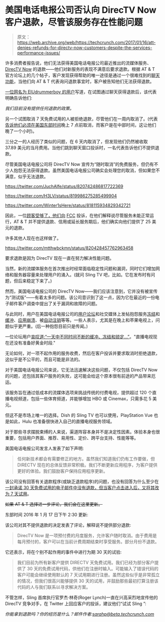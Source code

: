 # 美国电话电报公司否认向 DirecTV Now 客户退款，尽管该服务存在性能问题 

> 原文：<https://web.archive.org/web/https://techcrunch.com/2017/01/16/att-denies-refunds-for-directv-now-customers-despite-the-services-performance-issues/>

许多消费者报告说，他们无法获得美国电话电报公司最近推出的流媒体服务、 [DirecTV Now](https://web.archive.org/web/20230131005248/https://directvnow.com/) 的退款——他们对新服务的表现不满意后要求退款。根据 AT & T 官方论坛上的几个帖子，客户发现获得帮助的唯一途径是通过一个很难找到的[聊天功能](https://web.archive.org/web/20230131005248/https://help.directvnow.com/hc/en-us/articles/210968526-Contact-customer-service-)，当他们向 AT & T 代表询问退款事宜时，客户被告知他们无法获得退款。

[一位网名为 EIUdrummerboy 的用户](https://web.archive.org/web/20230131005248/https://forums.att.com/t5/The-DIRECTV-NOW-Lounge/un-happy-with-the-service/m-p/5023166)写道，在试图通过聊天获得退款后，该代表明确告诉他们:

*我们目前没有提供任何退款的政策。*

另一个试图取消 7 天免费试用的人被拒绝退款，尽管他们在一周内取消了。(代表[告诉他们必须在美国东部时间](https://web.archive.org/web/20230131005248/https://forums.att.com/t5/The-DIRECTV-NOW-Lounge/Directv-Now-chat-service/m-p/5032622)晚上 7 点前取消，而客户是在中部时间，这让他们晚了一个小时)。

三分之一的人经历了类似的问题，在 6 天内取消了，但发现他们仍然被收取 37.89 美元的当月费用。当他们跳到聊天窗口投诉时，一名代表告诉他们不提供退款。

尽管美国电话电报公司将 DirecTV Now 宣传为“随时取消”的免费服务，但仍有不少人抱怨无法获得退款。虽然美国电话电报公司确实会处理您的取消，但如果您不满意，似乎无法退款。

https://twitter.com/JuchAlfe/status/820742486817722369

https://twitter.com/H3LV/status/819986275285499904

https://twitter.com/Winter1sHere/status/818115934829342721

因此，一位[顾客受够了，他们向](https://web.archive.org/web/20230131005248/https://forums.att.com/t5/Streaming-Troubleshooting/I-filed-an-FCC-complain-I-got-25-back/m-p/5044200#M6005) [FCC](https://web.archive.org/web/20230131005248/https://consumercomplaints.fcc.gov/hc/en-us?return_to=%2Fhc%2Fen-us%2Frequestshttps://consumercomplaints.fcc.gov/hc/en-us?return_to=%2Fhc%2Fen-us%2Frequests) 投诉，在他们解释说尽管服务未能正常运行，AT & T 并不提供退款、信用或延长服务期后，他们确实向他们提供了 25 美元的退款。

许多其他人现在也这样做了。

https://twitter.com/mtthwbckmn/status/820428457762963458

要求退款是因为 DirecTV 现在一直在努力解决性能问题。

当然，新的流媒体服务在首次推出时经常面临稳定性问题和漏洞，同时它们增加网络和服务器容量来处理用户的涌入。(就问 Sling TV 吧，比如。它在发布时有问题，但后来稳定下来了。)

然而，美国电话电报公司的 DirecTV Now——我们应该注意到，它并没有被宣传为“测试版”——有着太多的问题。该公司意识到了这一点，因为它在最近的一份电子邮件客户调查中提出了关于漏洞和故障的问题。

与此同时，用户在美国电话电报公司的[用户论坛](https://web.archive.org/web/20230131005248/https://forums.att.com/t5/Streaming-Troubleshooting/Is-ANYONE-having-a-GREAT-experience-with-Direct-TV-Now/m-p/5030900#M4437)和社交媒体上发帖抱怨服务[冻结](https://web.archive.org/web/20230131005248/https://twitter.com/search?f=tweets&q=directv%20now%20freezing&src=typd)和[缓冲](https://web.archive.org/web/20230131005248/https://twitter.com/search?f=tweets&vertical=default&q=directv%20now%20buffering&src=typd)、[应用崩溃](https://web.archive.org/web/20230131005248/https://twitter.com/search?f=tweets&q=directv%20now%20crashing&src=typd)、被[自动注销](https://web.archive.org/web/20230131005248/https://twitter.com/search?f=tweets&q=directv%20now%20logging%20out&src=typd)等等。一些人表示，尤其是在晚上和苹果电视上，问题似乎更严重。(后一种抱怨目前只是传闻。)

一位论坛用户[哀叹道:“一天中不同时间不断的缓冲、冻结和锁定…”](https://web.archive.org/web/20230131005248/https://forums.att.com/t5/The-DIRECTV-NOW-Lounge/Freezing-Buffering/m-p/5027593#M102)。"直播电视现在还没有准备好黄金时段."

无论如何，对一项不起作用的服务收费，然后在客户投诉并要求取消时拒绝退款，这似乎是不公平的，而且可能是非法的。

对于美国电话电报公司来说，它无法迅速解决这些问题，不仅包括 DirecTV Now 的问题，还包括其客户服务的失败，这可能会给这个原本很有前途的产品带来厄运。

该服务旨在通过低成本的流媒体选项来挑战传统的付费电视，提供超过 120 个直播电视频道，包括一些体育频道，并能够增加 HBO 或 Cinemax，只需多花 5 美元。

但这不是市场上唯一的选择。Dish 的 Sling TV 也可以使用，PlayStation Vue 也是如此，Hulu 也准备很快进入自己的直播电视服务领域。

对于那些寻求摆脱束缚的人来说，渠道阵容本身并不是决定性因素。体验本身也很重要，包括用户界面、推荐、易用性、定价、跨平台支持、性能等等。

美国电话电报公司发言人发表了如下声明:

> 任何新技术都会有需要修正的地方。虽然我们知道我们仍有工作要做，但 DIRECTV 现在的总体反馈非常积极。我们不断更新应用程序，为客户提供更好的体验。我们鼓励客户保持应用程序更新。

该公司没有回答有关退款程序(或缺乏退款程序)的问题，也没有回答为什么至少在[一封承诺 30 天免费试用的电子邮件中没有退款，但当客户点击进入后，又将其改为 7 天试用](https://web.archive.org/web/20230131005248/https://forums.att.com/t5/The-DIRECTV-NOW-Lounge/quot-30-day-free-trial-quot-email-bait-and-switch-to-quot-7-day/m-p/5024290)。

~~如果 AT & T 选择进一步评论，我们会在这里更新。~~

东部时间 2016 年 1 月 17 日下午 2:30 更新:

该公司对其不提供退款的决定发表了评论，解释说不提供部分退款:

> DirecTV Now 是一项预付费的月度服务，允许客户随时取消。由于费用是每月预付的，客户可以在当前计费周期结束时享受服务。部分月份不退款。

它还表示，将在个别不起作用的事件中进行为期 30 天的试验:

> 我们目前为所有新客户提供 DIRECTV 天免费试用。我们已经为部分客户提供了 30 天的免费试用代码，供他们在注册时输入。可能输入了错误代码的客户可能会继续使用默认的 7 天试用期进行注册。虽然这些似乎是非常孤立的情况，但我们很高兴能够提供 30 天的试用，并鼓励那些最初打算注册该代码的人与我们联系以寻求解决方案。

不管怎样，Sling 首席执行官罗杰·林奇(Roger Lynch)一直在兴高采烈地宣传他的 DirecTV 竞争对手，在 Twitter 上回应客户的投诉，建议他们“试试 Sling ”:

*你能拿到退款吗？你的经历是什么？邮件作者:sarahp@beta.techcrunch.com*